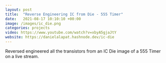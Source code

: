 ```yaml
---
layout: post
title:  "Reverse Engineering IC from Die - 555 Timer"
date:   2021-08-17 10:10:10 +00:00
image: /images/ic_die.png
categories: projects
video: https://www.youtube.com/watch?v=xbyA5gjaJtY
website: https://danielalapat.hashnode.dev/ic-die 
---
```

Reversed engineered all the transistors from an IC Die image of a 555 Timer on a live stream.
